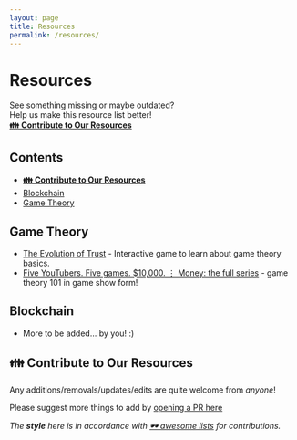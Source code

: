 ```yaml
---
layout: page
title: Resources
permalink: /resources/
---
```


# Resources

See something missing or maybe outdated?<br>
Help us make this resource list better!<br>
**[👪 Contribute to Our Resources](#contribute-to-our-resources)**


## Contents

- **[👪 Contribute to Our Resources](#contribute-to-our-resources)**
- [Blockchain](#blockchain)
- [Game Theory](#game-theory)

## Game Theory

- [The Evolution of Trust](https://ncase.me/trust/) - Interactive game to learn about game theory basics. 
- [Five YouTubers. Five games. $10,000. ⋮ Money: the full series](https://www.youtube.com/watch?v=FJSI7QTAt_o) - game theory 101 in game show form!

## Blockchain

- More to be added... by you! :)

## 👪 Contribute to Our Resources

Any additions/removals/updates/edits are quite welcome from _anyone_!

Please suggest more things to add by [opening a PR here](https://github.com/timg512372/dapp-course-website/blob/gh-pages/_pages/resources.md)

*The **style** here is in accordance with [🕶️ awesome lists](https://github.com/sindresorhus/awesome/blob/main/pull_request_template.md) for contributions.*
